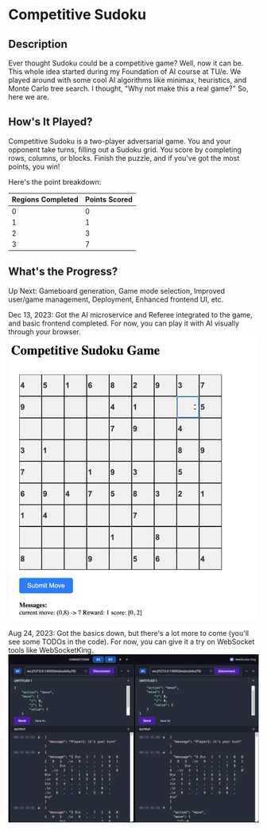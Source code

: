 # Competitive Sudoku

## Description

Ever thought Sudoku could be a competitive game? Well, now it can be. This whole idea started during my Foundation of AI course at TU/e. We played around with some cool AI algorithms like minimax, heuristics, and Monte Carlo tree search. I thought, "Why not make this a real game?" So, here we are. 
<!-- The goal is to make it like chess.com, but Sudoku style. -->

## How's It Played?

Competitive Sudoku is a two-player adversarial game. You and your opponent take turns, filling out a Sudoku grid. You score by completing rows, columns, or blocks. Finish the puzzle, and if you've got the most points, you win!

Here's the point breakdown:

| Regions Completed | Points Scored |
| ----------------- | ------------- |
| 0                 | 0             |
| 1                 | 1             |
| 2                 | 3             |
| 3                 | 7             |

## What's the Progress?

Up Next: Gameboard generation, Game mode selection, Improved user/game management, Deployment, Enhanced frontend UI, etc.

Dec 13, 2023: Got the AI microservice and Referee integrated to the game, and basic frontend completed. For now, you can play it with AI visually through your browser.
![Alt text](progress2.png)

Aug 24, 2023: Got the basics down, but there's a lot more to come (you'll see some TODOs in the code). For now, you can give it a try on WebSocket tools like WebSocketKing.
![Alt text](progress1.png)
